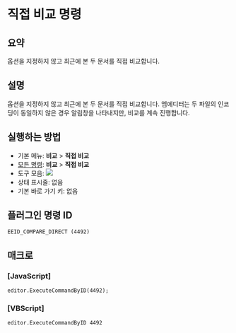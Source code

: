 # 직접 비교 명령

## 요약

옵션을 지정하지 않고 최근에 본 두 문서를 직접 비교합니다.

## 설명

옵션을 지정하지 않고 최근에 본 두 문서를 직접 비교합니다.
엠에디터는 두 파일의 인코딩이 동일하지 않은 경우 알림창을 나타내지만, 비교를 계속 진행합니다.

## 실행하는 방법

- 기본 메뉴: **비교** \> **직접 비교**
- [모든 명령](../tools/all_commands): **비교** \> **직접 비교**
- 도구 모음: ![](../../images/compare24x16..png)
- 상태 표시줄: 없음
- 기본 바로 가기 키: 없음

## 플러그인 명령 ID

```
EEID_COMPARE_DIRECT (4492)
```

## 매크로

### \[JavaScript\]

```
editor.ExecuteCommandByID(4492);
```

### \[VBScript\]

```
editor.ExecuteCommandByID 4492
```
